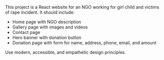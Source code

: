 <!-- Use this file to provide workspace-specific custom instructions to Copilot. For more details, visit https://code.visualstudio.com/docs/copilot/copilot-customization#_use-a-githubcopilotinstructionsmd-file -->

This project is a React website for an NGO working for girl child and victims of rape incident. It should include:
- Home page with NGO description
- Gallery page with images and videos
- Contact page
- Hero banner with donation button
- Donation page with form for name, address, phone, email, and amount

Use modern, accessible, and empathetic design principles.
